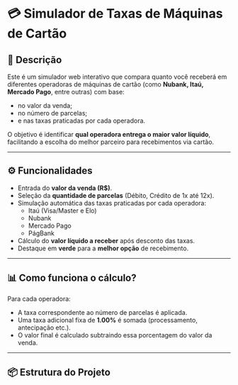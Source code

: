 # 💳 Simulador de Taxas de Máquinas de Cartão

## 🧾 Descrição

Este é um simulador web interativo que compara quanto você receberá em diferentes operadoras de máquinas de cartão (como **Nubank, Itaú, Mercado Pago**, entre outras) com base:

- no valor da venda;
- no número de parcelas;
- e nas taxas praticadas por cada operadora.

O objetivo é identificar **qual operadora entrega o maior valor líquido**, facilitando a escolha do melhor parceiro para recebimentos via cartão.

---

## ⚙️ Funcionalidades

- Entrada do **valor da venda (R$)**.
- Seleção da **quantidade de parcelas** (Débito, Crédito de 1x até 12x).
- Simulação automática das taxas praticadas por cada operadora:
  - Itaú (Visa/Master e Elo)
  - Nubank
  - Mercado Pago
  - PágBank
- Cálculo do **valor líquido a receber** após desconto das taxas.
- Destaque em **verde** para a **melhor opção** de recebimento.

---

## 📊 Como funciona o cálculo?

Para cada operadora:
- A taxa correspondente ao número de parcelas é aplicada.
- Uma taxa adicional fixa de **1.00%** é somada (processamento, antecipação etc.).
- O valor final é calculado subtraindo essa porcentagem do valor da venda.

---

## 📦 Estrutura do Projeto

